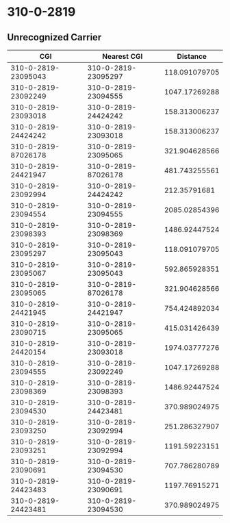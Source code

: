 # 310-0-2819
## Unrecognized Carrier


| CGI | Nearest CGI | Distance |
|-----|-------------|----------|
| 310-0-2819-23095043 | 310-0-2819-23095297 | 118.091079705 |
| 310-0-2819-23092249 | 310-0-2819-23094555 | 1047.17269288 |
| 310-0-2819-23093018 | 310-0-2819-24424242 | 158.313006237 |
| 310-0-2819-24424242 | 310-0-2819-23093018 | 158.313006237 |
| 310-0-2819-87026178 | 310-0-2819-23095065 | 321.904628566 |
| 310-0-2819-24421947 | 310-0-2819-87026178 | 481.743255561 |
| 310-0-2819-23092994 | 310-0-2819-24424242 | 212.35791681 |
| 310-0-2819-23094554 | 310-0-2819-23094555 | 2085.02854396 |
| 310-0-2819-23098393 | 310-0-2819-23098369 | 1486.92447524 |
| 310-0-2819-23095297 | 310-0-2819-23095043 | 118.091079705 |
| 310-0-2819-23095067 | 310-0-2819-23095043 | 592.865928351 |
| 310-0-2819-23095065 | 310-0-2819-87026178 | 321.904628566 |
| 310-0-2819-24421945 | 310-0-2819-24421947 | 754.424892034 |
| 310-0-2819-23090715 | 310-0-2819-23095065 | 415.031426439 |
| 310-0-2819-24420154 | 310-0-2819-23093018 | 1974.03777276 |
| 310-0-2819-23094555 | 310-0-2819-23092249 | 1047.17269288 |
| 310-0-2819-23098369 | 310-0-2819-23098393 | 1486.92447524 |
| 310-0-2819-23094530 | 310-0-2819-24423481 | 370.989024975 |
| 310-0-2819-23093250 | 310-0-2819-23092994 | 251.286327907 |
| 310-0-2819-23093251 | 310-0-2819-23092994 | 1191.59223151 |
| 310-0-2819-23090691 | 310-0-2819-23094530 | 707.786280789 |
| 310-0-2819-24423483 | 310-0-2819-23090691 | 1197.76915271 |
| 310-0-2819-24423481 | 310-0-2819-23094530 | 370.989024975 |
